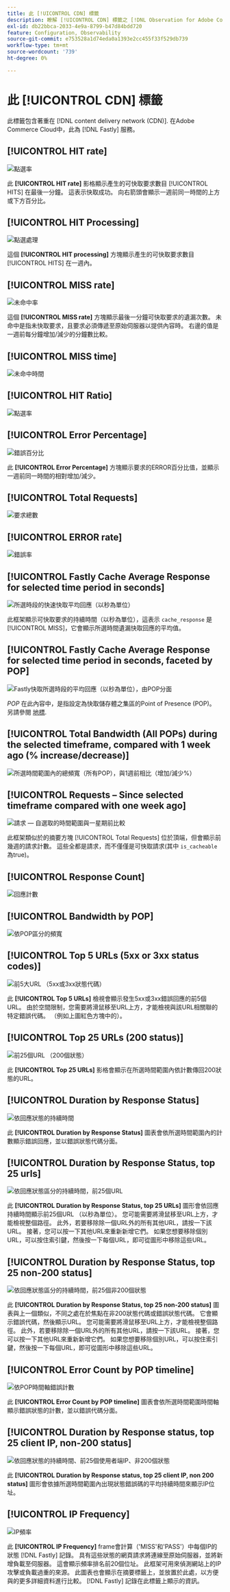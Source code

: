 ```yaml
---
title: 此 [!UICONTROL CDN] 標籤
description: 瞭解 [!UICONTROL CDN] 標籤之 [!DNL Observation for Adobe Commerce].
exl-id: db22bbca-2033-4e9a-8799-b47d84bdd720
feature: Configuration, Observability
source-git-commit: e753528a1d74eda0a1393e2cc455f33f529db739
workflow-type: tm+mt
source-wordcount: '739'
ht-degree: 0%

---
```


# 此 [!UICONTROL CDN] 標籤

此標籤包含著重在 [!DNL content delivery network (CDN)]. 在Adobe Commerce Cloud中，此為 [!DNL Fastly] 服務。

## [!UICONTROL HIT rate]

![點選率](../../assets/tools/observation-for-adobe-commerce/cdn-tab-1.png)

此 **[!UICONTROL HIT rate]** 影格顯示產生的可快取要求數目 [!UICONTROL HITS] 在最後一分鐘。 這表示快取成功。 向右箭頭會顯示一週前同一時間的上方或下方百分比。

## [!UICONTROL HIT Processing]

![點選處理](../../assets/tools/observation-for-adobe-commerce/cdn-tab-2.png)

這個 **[!UICONTROL HIT processing]** 方塊顯示產生的可快取要求數目 [!UICONTROL HITS] 在一週內。

## [!UICONTROL MISS rate]

![未命中率](../../assets/tools/observation-for-adobe-commerce/cdn-tab-3.png)

這個 **[!UICONTROL MISS rate]** 方塊顯示最後一分鐘可快取要求的遺漏次數。 未命中是指未快取要求，且要求必須傳遞至原始伺服器以提供內容時。 右邊的值是一週前每分鐘增加/減少的分鐘數比較。

## [!UICONTROL MISS time]

![未命中時間](../../assets/tools/observation-for-adobe-commerce/cdn-tab-4.png)

## [!UICONTROL HIT Ratio]

![點選率](../../assets/tools/observation-for-adobe-commerce/cdn-tab-5.png)

## [!UICONTROL Error Percentage]

![錯誤百分比](../../assets/tools/observation-for-adobe-commerce/cdn-tab-6.png)

此 **[!UICONTROL Error Percentage]** 方塊顯示要求的ERROR百分比值，並顯示一週前同一時間的相對增加/減少。

## [!UICONTROL Total Requests]

![要求總數](../../assets/tools/observation-for-adobe-commerce/cdn-tab-7.png)

## [!UICONTROL ERROR rate]

![錯誤率](../../assets/tools/observation-for-adobe-commerce/cdn-tab-8.png)

## [!UICONTROL Fastly Cache Average Response for selected time period in seconds]

![所選時段的快速快取平均回應（以秒為單位）](../../assets/tools/observation-for-adobe-commerce/cdn-tab-9.png)

此框架顯示可快取要求的持續時間（以秒為單位），這表示 `cache_response` 是 [!UICONTROL MISS]，它會顯示所選時間遺漏快取回應的平均值。

## [!UICONTROL Fastly Cache Average Response for selected time period in seconds, faceted by POP]

![Fastly快取所選時段的平均回應（以秒為單位），由POP分面](../../assets/tools/observation-for-adobe-commerce/cdn-tab-10.png)

*POP* 在此內容中，是指設定為快取儲存體之集區的Point of Presence (POP)。 另請參閱 [地標](https://developer.fastly.com/learning/concepts/pop/).

## [!UICONTROL Total Bandwidth (All POPs) during the selected timeframe, compared with 1 week ago (% increase/decrease)]

![所選時間範圍內的總頻寬（所有POP），與1週前相比（增加/減少%）](../../assets/tools/observation-for-adobe-commerce/cdn-tab-11.png)

## [!UICONTROL Requests – Since selected timeframe compared with one week ago]

![請求 — 自選取的時間範圍與一星期前比較](../../assets/tools/observation-for-adobe-commerce/cdn-tab-12.png)

此框架類似於的摘要方塊 [!UICONTROL Total Requests] 位於頂端，但會顯示前幾週的請求計數。 這些全都是請求，而不僅僅是可快取請求(其中 `is_cacheable` 為true)。

## [!UICONTROL Response Count]

![回應計數](../../assets/tools/observation-for-adobe-commerce/cdn-tab-13.png)

## [!UICONTROL Bandwidth by POP]

![依POP區分的頻寬](../../assets/tools/observation-for-adobe-commerce/cdn-tab-14.png)

## [!UICONTROL Top 5 URLs (5xx or 3xx status codes)]

![前5大URL （5xx或3xx狀態代碼）](../../assets/tools/observation-for-adobe-commerce/cdn-tab-15.gif)

此 **[!UICONTROL Top 5 URLs]** 檢視會顯示發生5xx或3xx錯誤回應的前5個URL。 由於空間限制，您需要將滑鼠移至URL上方，才能檢視與該URL相關聯的特定錯誤代碼。 （例如上圖紅色方塊中的）。

## [!UICONTROL Top 25 URLs (200 status)]

![前25個URL （200個狀態）](../../assets/tools/observation-for-adobe-commerce/cdn-tab-16.gif)

此 **[!UICONTROL Top 25 URLs]** 影格會顯示在所選時間範圍內依計數傳回200狀態的URL。

## [!UICONTROL Duration by Response Status]

![依回應狀態的持續時間](../../assets/tools/observation-for-adobe-commerce/cdn-tab-17.png)

此 **[!UICONTROL Duration by Response Status]** 圖表會依所選時間範圍內的計數顯示錯誤回應，並以錯誤狀態代碼分面。

## [!UICONTROL Duration by Response Status, top 25 urls]

![依回應狀態區分的持續時間，前25個URL](../../assets/tools/observation-for-adobe-commerce/cdn-tab-18.gif)

此 **[!UICONTROL Duration by Response Status, top 25 URLs]** 圖形會依回應持續時間顯示前25個URL （以秒為單位）。 您可能需要將滑鼠移至URL上方，才能檢視整個路徑。 此外，若要移除除一個URL外的所有其他URL，請按一下該URL。 接著，您可以按一下其他URL來重新新增它們。 如果您想要移除個別URL，可以按住索引鍵，然後按一下每個URL，即可從圖形中移除這些URL。

## [!UICONTROL Duration by Response Status, top 25 non-200 status]

![依回應狀態區分的持續時間，前25個非200個狀態](../../assets/tools/observation-for-adobe-commerce/cdn-tab-19.gif)

此 **[!UICONTROL Duration by Response Status, top 25 non-200 status]** 圖表與上一個類似，不同之處在於焦點在非200狀態代碼或錯誤狀態代碼。 它會顯示錯誤代碼，然後顯示URL。 您可能需要將滑鼠移至URL上方，才能檢視整個路徑。 此外，若要移除除一個URL外的所有其他URL，請按一下該URL。 接著，您可以按一下其他URL來重新新增它們。 如果您想要移除個別URL，可以按住索引鍵，然後按一下每個URL，即可從圖形中移除這些URL。

## [!UICONTROL Error Count by POP timeline]

![依POP時間軸錯誤計數](../../assets/tools/observation-for-adobe-commerce/cdn-tab-20.png)

此 **[!UICONTROL Error Count by POP timeline]** 圖表會依所選時間範圍時間軸顯示錯誤狀態的計數，並以錯誤代碼分面。

## [!UICONTROL Duration by Response status, top 25 client IP, non-200 status]

![依回應狀態的持續時間、前25個使用者端IP、非200個狀態](../../assets/tools/observation-for-adobe-commerce/cdn-tab-21.gif)

此 **[!UICONTROL Duration by Response status, top 25 client IP, non 200 status]** 圖形會依據所選時間範圍內出現狀態錯誤碼的平均持續時間來顯示IP位址。

## [!UICONTROL IP Frequency]

![IP頻率](../../assets/tools/observation-for-adobe-commerce/cdn-tab-22.jpeg)

此 **[!UICONTROL IP Frequency]** frame會計算（&#39;MISS&#39;和&#39;PASS&#39;）中每個IP的狀態 [!DNL Fastly] 記錄。 具有這些狀態的網頁請求將連線至原始伺服器，並將新增負載至伺服器。 這會顯示頻率排名前20個位址。 此框架可用來偵測網站上的IP攻擊或負載過重的來源。 此圖表也會顯示在摘要標籤上，並放置於此處，以方便與的更多詳細資料進行比較。 [!DNL Fastly] 記錄在此標籤上顯示的資訊。
